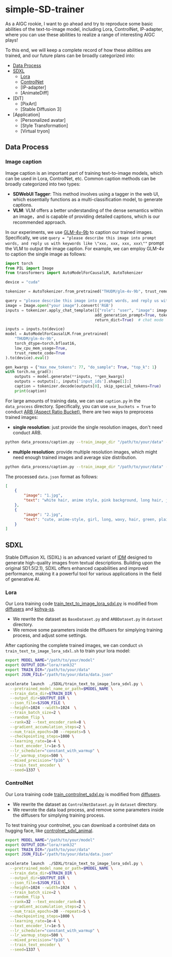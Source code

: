 # simple-SD-trainer
As a AIGC rookie, I want to go ahead and try to reproduce some basic abilities of the text-to-image model, including Lora, ControlNet, IP-adapter, where you can use these abilities to realize a range of interesting AIGC plays!

To this end, we will keep a complete record of how these abilities are trained, and our future plans can be broadly categorized into:

- [Data Process](#data-process)
- [SDXL](#sdxl)
  - [Lora](#lora)
  - [ControlNet](#controlnet)
  - [IP-adapter]
  - [AnimateDiff]
- [DiT]
  - [PixArt]
  - [Stable Diffusion 3]
- [Application]
  - [Personalized avatar]
  - [Style Transformation]
  - [Virtual tryon]

## Data Process

### Image caption
Image caption is an important part of training text-to-image models, which can be used in Lora, ControlNet, etc. Common caption methods can be broadly categorized into two types:

- **SDWebUI Tagger**: This method involves using a tagger in the web UI, which essentially functions as a multi-classification model, to generate captions.
- **VLM**: VLM offers a better understanding of the dense semantics within an image，and is capable of providing detailed captions, which is our recommended approach.

In our experiments, we use [GLM-4v-9b](https://github.com/THUDM/GLM-4) to caption our trained images. Specifically, we use ``query = "please describe this image into prompt words, and reply us with keywords like \"xxx, xxx, xxx, xxx\""`` prompt the VLM to output the image caption. For example, we can employ GLM-4v to caption the single image as follows:

```python
import torch
from PIL import Image
from transformers import AutoModelForCausalLM, AutoTokenizer

device = "cuda"

tokenizer = AutoTokenizer.from_pretrained("THUDM/glm-4v-9b", trust_remote_code=True)

query = "please describe this image into prompt words, and reply us with keywords like \"xxx, xxx, xxx, xxx\""
image = Image.open("your image").convert('RGB')
inputs = tokenizer.apply_chat_template([{"role": "user", "image": image, "content": query}],
                                       add_generation_prompt=True, tokenize=True, return_tensors="pt",
                                       return_dict=True)  # chat mode

inputs = inputs.to(device)
model = AutoModelForCausalLM.from_pretrained(
    "THUDM/glm-4v-9b",
    torch_dtype=torch.bfloat16,
    low_cpu_mem_usage=True,
    trust_remote_code=True
).to(device).eval()

gen_kwargs = {"max_new_tokens": 77, "do_sample": True, "top_k": 1}
with torch.no_grad():
    outputs = model.generate(**inputs, **gen_kwargs)
    outputs = outputs[:, inputs['input_ids'].shape[1]:]
    caption = tokenizer.decode(outputs[0], skip_special_tokens=True)
    print(caption)
```

For large amounts of training data, we can use ``caption.py`` in the ``data_process`` directory. Specifically, you can use ``use_buckets = True`` to conduct [ARB (Aspect Ratio Bucket)](https://civitai.com/articles/2056), there are two ways to preprocess trained images:

- **single resolution**: just provide the single resolution images, don't need conduct ARB.
```bash
python data_process/caption.py --train_image_dir "/path/to/your/data" --trigger_word "KongFu Panda"
```

- **multiple resolution**: provide multiple resolution images, which might need enough trained images and average size distribution.
```bash
python data_process/caption.py --train_image_dir "/path/to/your/data" --use_buckets --trigger_word "KongFu Panda"
```

The processed ``data.json`` format as follows:
```json
[
    {
        "image": "1.jpg",
        "text": "white hair, anime style, pink background, long hair, jacket, black and red top, earrings, rosy cheeks, large eyes, youthful, fashion, illustration, manga, character design, vibrant colors, hairstyle, clothing, accessories, earring design, artistic, contemporary, youthful fashion, graphic novel, digital drawing, pop art influence, soft shading, detailed rendering, feminine aesthetic"
    },
    {
        "image": "2.jpg",
        "text": "cute, anime-style, girl, long, wavy, hair, green, plaid, blazer, blush, big, expressive, eyes, hoop, earrings, soft, pastel, colors, youthful, innocent, charming, fashionable"
    }
]
```

## SDXL
Stable Diffusion XL (SDXL) is an advanced variant of [IDM](https://arxiv.org/abs/2112.10752) designed to generate high-quality images from textual descriptions. Building upon the original SD1.5(2.1), SDXL offers enhanced capabilities and improved performance, making it a powerful tool for various applications in the field of generative AI.

### Lora
Our Lora training code [train_text_to_image_lora_sdxl.py](/SDXL/train_text_to_image_lora_sdxl.py) is modified from [diffusers](https://github.com/huggingface/diffusers/tree/main/examples/text_to_image) and [kohya-ss](https://github.com/kohya-ss/sd-scripts). 

- We rewrite the dataset as ``BaseDataset.py`` and ``ARBDataset.py`` in ``dataset`` directory.
- We remove some parameters inside the diffusers for simplying training process, and adjust some settings.

After captioning the complete trained images, we can conduct ``sh train_text_to_image_lora_sdxl.sh`` to train your lora model:
```bash
export MODEL_NAME="/path/to/your/model"
export OUTPUT_DIR="lora/rank32"
export TRAIN_DIR="/path/to/your/data"
export JSON_FILE="/path/to/your/data/data.json"

accelerate launch  ./SDXL/train_text_to_image_lora_sdxl.py \
  --pretrained_model_name_or_path=$MODEL_NAME \
  --train_data_dir=$TRAIN_DIR \
  --output_dir=$OUTPUT_DIR \
  --json_file=$JSON_FILE \
  --height=1024 --width=1024  \
  --train_batch_size=2 \
  --random_flip \
  --rank=32 --text_encoder_rank=8 \
  --gradient_accumulation_steps=2 \
  --num_train_epochs=30 --repeats=5 \
  --checkpointing_steps=1000 \
  --learning_rate=1e-4 \
  --text_encoder_lr=1e-5 \
  --lr_scheduler="constant_with_warmup" \
  --lr_warmup_steps=500 \
  --mixed_precision="fp16" \
  --train_text_encoder \
  --seed=1337 \
```

### ControlNet
Our Lora training code [train_controlnet_sdxl.py](/SDXL/train_controlnet_sdxl.py) is modified from [diffusers](https://github.com/huggingface/diffusers/tree/main/examples/text_to_image). 

- We rewrite the dataset as ``ControlNetDataset.py`` in ``dataset`` directory.
- We rewrote the data load process, and remove some parameters inside the diffusers for simplying training process.

To test training your controlnet, you can download a controlnet data on hugging face, like [controlnet_sdxl_animal](https://huggingface.co/datasets/HZ0504/controlnet_sdxl_animal/tree/main).

```bash
export MODEL_NAME="/path/to/your/model"
export OUTPUT_DIR="lora/rank32"
export TRAIN_DIR="/path/to/your/data"
export JSON_FILE="/path/to/your/data/data.json"

accelerate launch  ./SDXL/train_text_to_image_lora_sdxl.py \
  --pretrained_model_name_or_path=$MODEL_NAME \
  --train_data_dir=$TRAIN_DIR \
  --output_dir=$OUTPUT_DIR \
  --json_file=$JSON_FILE \
  --height=1024 --width=1024  \
  --train_batch_size=2 \
  --random_flip \
  --rank=32 --text_encoder_rank=8 \
  --gradient_accumulation_steps=2 \
  --num_train_epochs=30 --repeats=5 \
  --checkpointing_steps=1000 \
  --learning_rate=1e-4 \
  --text_encoder_lr=1e-5 \
  --lr_scheduler="constant_with_warmup" \
  --lr_warmup_steps=500 \
  --mixed_precision="fp16" \
  --train_text_encoder \
  --seed=1337 \
```


